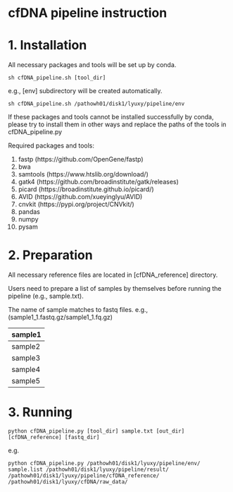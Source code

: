 # cfDNA pipeline instruction



# 1. Installation
All necessary packages and tools will be set up by conda.
```
sh cfDNA_pipeline.sh [tool_dir]
```

e.g., [env] subdirectory will be created automatically.
```
sh cfDNA_pipeline.sh /pathowh01/disk1/lyuxy/pipeline/env
```


If these packages and tools cannot be installed successfully by conda, please try to install them in other ways and replace the paths of the tools in cfDNA_pipeline.py

Required packages and tools:
<ol>
<li>fastp (https://github.com/OpenGene/fastp)</li>
<li>bwa</li>
<li>samtools (https://www.htslib.org/download/)</li>
<li>gatk4 (https://github.com/broadinstitute/gatk/releases)</li>
<li>picard (https://broadinstitute.github.io/picard/)</li>
<li>AVID (https://github.com/xueyinglyu/AVID)</li>
<li>cnvkit (https://pypi.org/project/CNVkit/)</li>
<li>pandas</li>
<li>numpy</li>
<li>pysam</li> 
</ol>

# 2. Preparation 
All necessary reference files are located in [cfDNA_reference] directory. 

Users need to prepare a list of samples by themselves before running the pipeline (e.g., sample.txt).

The name of sample matches to fastq files.  e.g., (sample1_1.fastq.gz/sample1_1.fq.gz)


| sample1 | 
| -------- |
| sample2 |
| sample3 |
| sample4 |
| sample5 |


# 3. Running

```
python cfDNA_pipeline.py [tool_dir] sample.txt [out_dir] [cfDNA_reference] [fastq_dir]
```
e.g.
```
python cfDNA_pipeline.py /pathowh01/disk1/lyuxy/pipeline/env/ sample.list /pathowh01/disk1/lyuxy/pipeline/result/ /pathowh01/disk1/lyuxy/pipeline/cfDNA_reference/ /pathowh01/disk1/lyuxy/cfDNA/raw_data/
```

